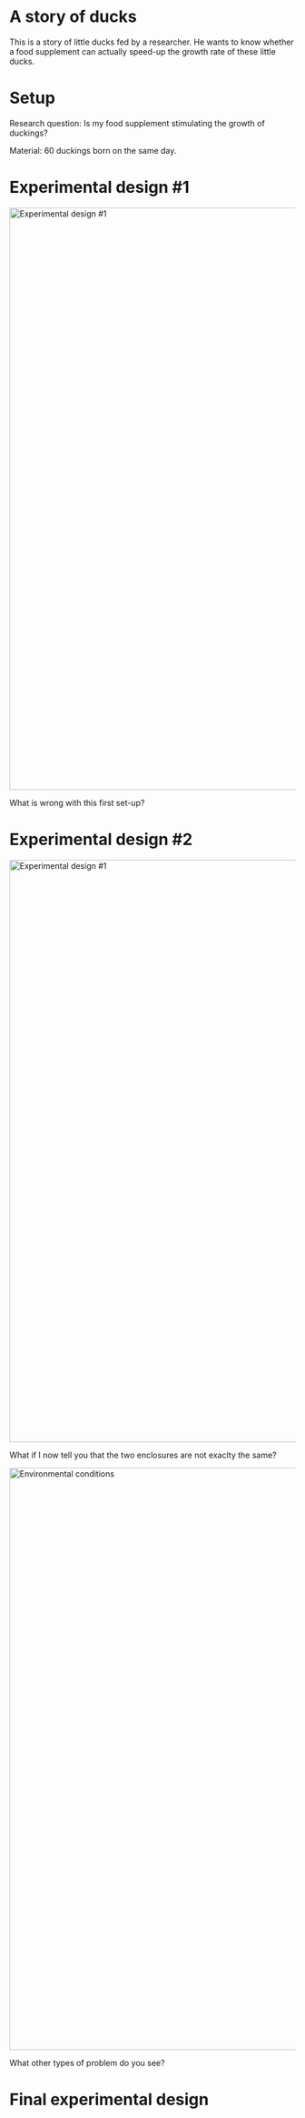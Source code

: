 # A story of ducks

This is a story of little ducks fed by a researcher. He wants to know whether a food supplement can actually speed-up the growth rate of these little ducks.

# Setup
Research question:
Is my food supplement stimulating the growth of duckings?

Material:
60 duckings born on the same day.

# Experimental design #1
<img src="https://github.com/ScienceParkStudyGroup/studyGroup/blob/gh-pages/lessons/20180501_Experimental_Design_Emiel/experimental_design1.png" alt="Experimental design #1" style="width:1024px;">  

What is wrong with this first set-up?

# Experimental design #2
<img src="https://github.com/ScienceParkStudyGroup/studyGroup/blob/gh-pages/lessons/20180501_Experimental_Design_Emiel/experimental_design2.png" alt="Experimental design #1" style="width:1024px;">  

What if I now tell you that the two enclosures are not exaclty the same?  

<img src="https://github.com/ScienceParkStudyGroup/studyGroup/blob/gh-pages/lessons/20180501_Experimental_Design_Emiel/enclosures_env.png" alt="Environmental conditions" style="width:1024px;">  

What other types of problem do you see?

# Final experimental design
